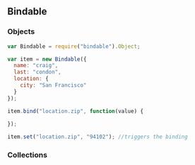 ## Bindable


### Objects

```javascript
var Bindable = require("bindable").Object;

var item = new Bindable({
  name: "craig",
  last: "condon",
  location: {
    city: "San Francisco"
  }
});

item.bind("location.zip", function(value) {
  
});

item.set("location.zip", "94102"); //triggers the binding
```


### Collections
